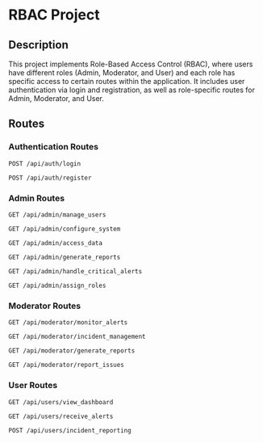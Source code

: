

# RBAC Project

## Description
This project implements Role-Based Access Control (RBAC), where users have different roles (Admin, Moderator, and User) and each role has specific access to certain routes within the application. It includes user authentication via login and registration, as well as role-specific routes for Admin, Moderator, and User.

## Routes

### **Authentication Routes**
  `POST /api/auth/login`  

  `POST /api/auth/register`  

### **Admin Routes**
  `GET /api/admin/manage_users`  

  `GET /api/admin/configure_system`  

  `GET /api/admin/access_data`  

  `GET /api/admin/generate_reports`  

  `GET /api/admin/handle_critical_alerts`  

  `GET /api/admin/assign_roles`  

### **Moderator Routes**
  `GET /api/moderator/monitor_alerts`  

  `GET /api/moderator/incident_management`  

  `GET /api/moderator/generate_reports`  

  `GET /api/moderator/report_issues`  

### **User Routes**
  `GET /api/users/view_dashboard`  

  `GET /api/users/receive_alerts`  

  `POST /api/users/incident_reporting`  
